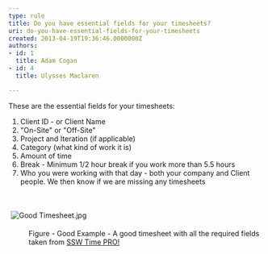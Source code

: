 ```yaml
---
type: rule
title: Do you have essential fields for your timesheets?
uri: do-you-have-essential-fields-for-your-timesheets
created: 2013-04-19T19:36:46.0000000Z
authors:
- id: 1
  title: Adam Cogan
- id: 4
  title: Ulysses Maclaren

---
```




<span class='intro'> <p>​These are the essential fields for your timesheets&#58;<br></p><ol><li>Client ID - or Client Name</li><li>&quot;On-Site&quot; or &quot;Off-Site&quot;</li><li>Project and Iteration (if applicable)</li><li>Category (what kind of work it is)</li><li>Amount of time</li><li>Break - Minimum&#160;1/2 hour break if you work more than 5.5 hours<br></li><li>Who you were working with that day - both your company and Client people. We then know if we are missing any timesheets</li></ol><p>&#160;</p><p class="ssw15-rteElement-GreyBox"><img alt="Good Timesheet.jpg" src="/PublishingImages/Good%20Timesheet.jpg" style="margin&#58;5px;" />&#160;</p><dd class="ssw15-rteElement-FigureGood">Figure - Good Example - A good timesheet with all the required fields taken from <a href="http&#58;//www.ssw.com.au/ssw/TimePRONET/">SSW Time PRO! </a></dd> </span>




